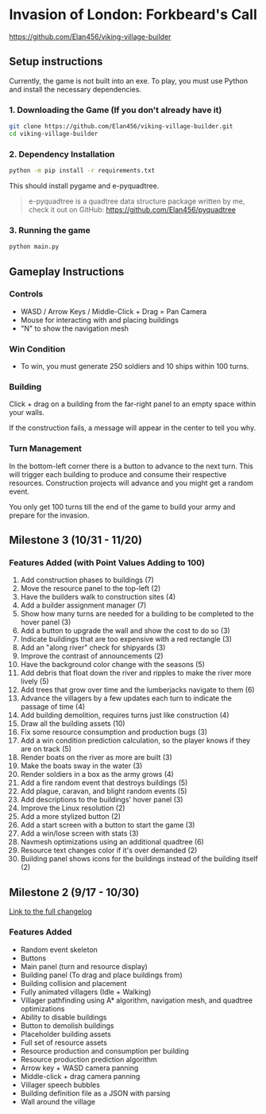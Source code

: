 # Invasion of London: Forkbeard's Call
https://github.com/Elan456/viking-village-builder

## Setup instructions
Currently, the game is not built into an exe. To play, you must use Python and install the necessary dependencies.

### 1. Downloading the Game (If you don't already have it)
```sh
git clone https://github.com/Elan456/viking-village-builder.git
cd viking-village-builder
```

### 2. Dependency Installation

```sh
python -m pip install -r requirements.txt
```

This should install pygame and e-pyquadtree.

> e-pyquadtree is a quadtree data structure package written by me, check it out on GitHub: https://github.com/Elan456/pyquadtree

### 3. Running the game 

```sh
python main.py 
```

## Gameplay Instructions 

### Controls

- WASD / Arrow Keys / Middle-Click + Drag = Pan Camera
- Mouse for interacting with and placing buildings
- "N" to show the navigation mesh

### Win Condition
- To win, you must generate 250 soldiers and 10 ships within 100 turns.

### Building

Click + drag on a building from the far-right panel to an empty space within your walls.

If the construction fails, a message will appear in the center to tell you why.

### Turn Management

In the bottom-left corner there is a button to advance to the next turn. This will
trigger each building to produce and consume their respective resources.
Construction projects will advance and you might get a random event.

You only get 100 turns till the end of the game to build your army and prepare for the invasion.

## Milestone 3 (10/31 - 11/20)

### Features Added (with Point Values Adding to 100)
1. Add construction phases to buildings (7)
2. Move the resource panel to the top-left (2)
3. Have the builders walk to construction sites (4)
4. Add a builder assignment manager (7)
5. Show how many turns are needed for a building to be completed to the hover panel (3)
6. Add a button to upgrade the wall and show the cost to do so (3)
7. Indicate buildings that are too expensive with a red rectangle (3)
8. Add an "along river" check for shipyards (3)
9. Improve the contrast of announcements (2)
10. Have the background color change with the seasons (5)
11. Add debris that float down the river and ripples to make the river more lively (5)
12. Add trees that grow over time and the lumberjacks navigate to them (6)
13. Advance the villagers by a few updates each turn to indicate the passage of time (4)
14. Add building demolition, requires turns just like construction (4)
15. Draw all the building assets (10)
16. Fix some resource consumption and production bugs (3)
17. Add a win condition prediction calculation, so the player knows if they are on track (5)
18. Render boats on the river as more are built (3)
19. Make the boats sway in the water (3)
20. Render soldiers in a box as the army grows (4)
21. Add a fire random event that destroys buildings (5)
22. Add plague, caravan, and blight random events (5)
23. Add descriptions to the buildings' hover panel (3)
24. Improve the Linux resolution (2)
25. Add a more stylized button (2)
26. Add a start screen with a button to start the game (3)
27. Add a win/lose screen with stats (3)
28. Navmesh optimizations using an additional quadtree (6)
29. Resource text changes color if it's over demanded (2)
30. Building panel shows icons for the buildings instead of the building itself (2)

## Milestone 2 (9/17 - 10/30)

[Link to the full changelog](https://github.com/Elan456/viking-village-builder/commits/0.1)

### Features Added
- Random event skeleton
- Buttons
- Main panel (turn and resource display)
- Building panel (To drag and place buildings from)
- Building collision and placement
- Fully animated villagers (Idle + Walking)
- Villager pathfinding using A* algorithm, navigation mesh, and quadtree optimizations
- Ability to disable buildings
- Button to demolish buildings
- Placeholder building assets
- Full set of resource assets
- Resource production and consumption per building
- Resource production prediction algorithm
- Arrow key + WASD camera panning
- Middle-click + drag camera panning
- Villager speech bubbles
- Building definition file as a JSON with parsing
- Wall around the village
